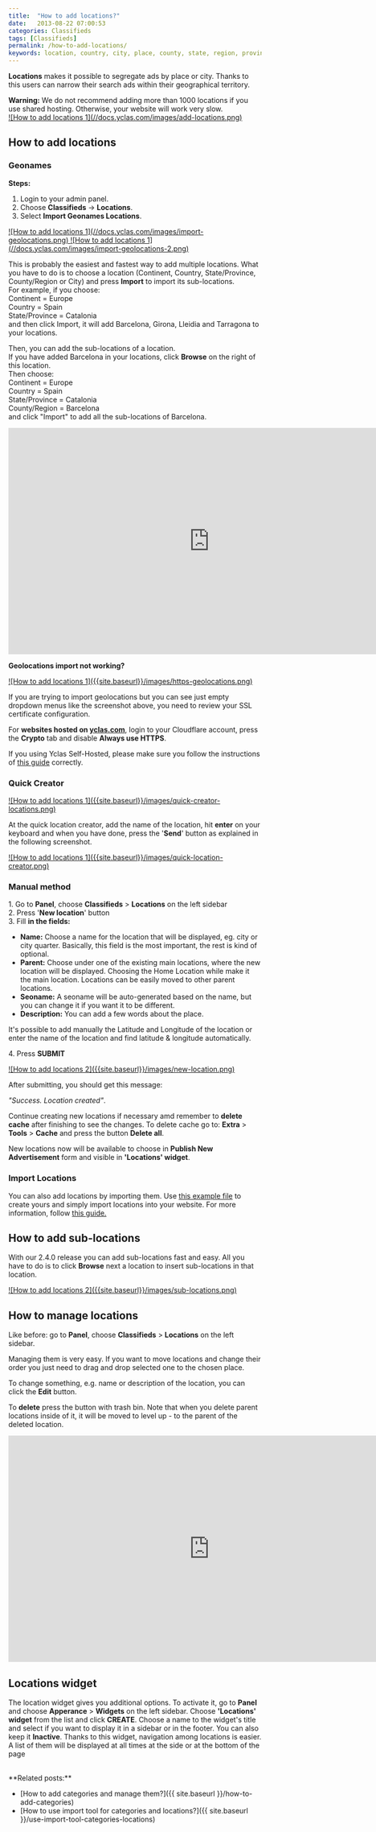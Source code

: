 ```yaml
---
title:  "How to add locations?"
date:   2013-08-22 07:00:53
categories: Classifieds
tags: [Classifieds]
permalink: /how-to-add-locations/
keywords: location, country, city, place, county, state, region, province, sub, import, new, add, create, parent, geolocation, geoname
---
```

**Locations** makes it possible to segregate ads by place or city. Thanks to this users can narrow their search ads within their geographical territory.

<div class="alert alert-warning">
<strong><i class="glyphicon glyphicon-warning-sign"></i> Warning:</strong> We do not recommend adding more than 1000 locations if you use shared hosting. Otherwise, your website will work very slow.
</div>

<a href="{{ site.baseurl }}/images/add-locations.png" class="thumbnail gallery-item" data-gallery>
![How to add locations 1](//docs.yclas.com/images/add-locations.png)
</a>

## How to add locations

### Geonames

**Steps:**

1. Login to your admin panel.
2. Choose **Classifieds** -> **Locations**.
3. Select **Import Geonames Locations**.

<a href="{{ site.baseurl }}/images/import-geolocations.png" class="thumbnail gallery-item" data-gallery>
![How to add locations 1](//docs.yclas.com/images/import-geolocations.png)
</a>

<a href="{{ site.baseurl }}/images/import-geolocations-2.png" class="thumbnail gallery-item" data-gallery>
![How to add locations 1](//docs.yclas.com/images/import-geolocations-2.png)
</a>

This is probably the easiest and fastest way to add multiple locations. What you have to do is to choose a location (Continent, Country, State/Province, County/Region or City) and press **Import** to import its sub-locations. <br>
For example, if you choose:<br>
Continent = Europe<br>
Country = Spain<br>
State/Province = Catalonia<br>
and then click Import, it will add Barcelona, Girona, Lleidia and Tarragona to your locations. 

Then, you can add the sub-locations of a location. <br>
If you have added Barcelona in your locations, click **Browse** on the right of this location. <br>
Then choose:<br>
Continent = Europe<br>
Country = Spain<br>
State/Province = Catalonia<br>
County/Region = Barcelona<br>
and click "Import" to add all the sub-locations of Barcelona.

<iframe width="800" height="450" src="https://www.youtube.com/embed/oFTUt04JKPM" frameborder="0" allowfullscreen></iframe>

**Geolocations import not working?**

<a href="{{ site.baseurl }}/images/https-geolocations.png" class="thumbnail gallery-item" data-gallery>
![How to add locations 1]({{site.baseurl}}/images/https-geolocations.png)
</a>

If you are trying to import geolocations but you can see just empty dropdown menus like the screenshot above, you need to review your SSL certificate configuration. 

For **websites hosted on [yclas.com](yclas.com)**, login to your Cloudflare account, press the **Crypto** tab and disable **Always use HTTPS**.

If you using Yclas Self-Hosted, please make sure you follow the instructions of [this guide](https://docs.yclas.com/move-classifieds-site-http-https/) correctly.


### Quick Creator

<a href="{{ site.baseurl }}/images/quick-creator-locations.png" class="thumbnail gallery-item" data-gallery>
![How to add locations 1]({{site.baseurl}}/images/quick-creator-locations.png)
</a>

At the quick location creator, add the name of the location, hit **enter** on your keyboard and when you have done, press the '**Send**' button as explained in the following screenshot. 

<a href="{{ site.baseurl }}/images/quick-location-creator.png" class="thumbnail gallery-item" data-gallery>
![How to add locations 1]({{site.baseurl}}/images/quick-location-creator.png)
</a>

### Manual method

   1\. Go to **Panel**, choose **Classifieds** > **Locations** on the left sidebar <br>
   2\. Press '**New location**' button<br>
   3\. Fill **in the fields:**

  + **Name:** Choose a name for the location that will be displayed, eg. city or city quarter. Basically, this field is the most important, the rest is kind of optional.<br>
  + **Parent:** Choose under one of the existing main locations, where the new location will be displayed. Choosing the Home Location while make it the main location. Locations can be easily moved to other parent locations.<br>
  + **Seoname:** A seoname will be auto-generated based on the name, but you can change it if you want it to be different.
  + **Description:** You can add a few words about the place.

It's possible to add manually the Latitude and Longitude of the location or enter the name of the location and find latitude & longitude automatically.

4\. Press **SUBMIT**

<a href="{{ site.baseurl }}/images/new-location.png" class="thumbnail gallery-item" data-gallery>
![How to add locations 2]({{site.baseurl}}/images/new-location.png)
</a>

After submitting, you should get this message:

_"Success. Location created"_.

Continue creating new locations if necessary amd remember to **delete cache** after finishing to see the changes. To delete cache go to: **Extra** > **Tools** > **Cache** and press the button **Delete all**.

New locations now will be available to choose in **Publish New Advertisement** form and visible in **'Locations' widget**.

### Import Locations

You can also add locations by importing them. Use [this example file](https://docs.google.com/uc?id=0B60e9iwQucDwa2VjRXAtV0FXVlk&export=download) to create yours and simply import locations into your website. For more information, follow [this guide.](http://docs.yclas.com/use-import-tool-categories-locations/#import-locations)

## How to add sub-locations

With our 2.4.0 release you can add sub-locations fast and easy. All you have to do is to click **Browse** next a location to insert sub-locations in that location.

<a href="{{ site.baseurl }}/images/import-geolocations-2.png" class="thumbnail gallery-item" data-gallery>
![How to add locations 2]({{site.baseurl}}/images/sub-locations.png)
</a>

## How to manage locations

Like before: go to **Panel**, choose **Classifieds** > **Locations** on the left sidebar. 

Managing them is very easy. If you want to move locations and change their order you just need to drag and drop selected one to the chosen place.

To change something, e.g. name or description of the location, you can click the **Edit** button.

To **delete** press the button with trash bin. Note that when you delete parent locations inside of it, it will be moved to level up - to the parent of the deleted location.


<iframe width="800" height="450" src="https://www.youtube.com/embed/pRQX37mxC68" frameborder="0" allowfullscreen></iframe>


## Locations widget

The location widget gives you additional options. To activate it, go to **Panel** and choose **Apperance** > **Widgets** on the left sidebar. Choose **'Locations' widget** from the list and click **CREATE**. Choose a name to the widget's title and select if you want to display it in a sidebar or in the footer. You can also keep it **Inactive**. Thanks to this widget, navigation among locations is easier. A list of them will be displayed at all times at the side or at the bottom of the page

<br>
**Related posts:**

  * [How to add categories and manage them?]({{ site.baseurl }}/how-to-add-categories)
  * [How to use import tool for categories and locations?]({{ site.baseurl }}/use-import-tool-categories-locations)
  
